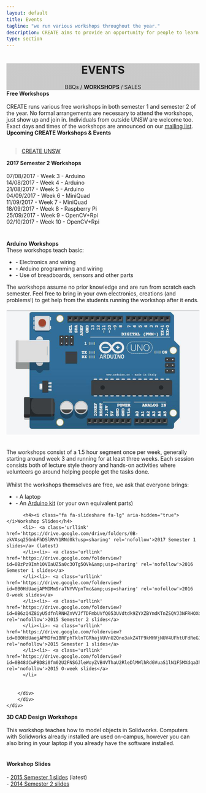 ```yaml
---
layout: default
title: Events
tagline: "we run various workshops throughout the year."
description: CREATE aims to provide an opportunity for people to learn practical skills in engineering, invention and design, and collaborate on ideas and projects.
type: section
---
```


<style type="text/css">
.events-cover {
  background-image: linear-gradient( rgba(0, 0, 0, 0.2), rgba(0, 0, 0, 0.2) ), url(/images/Cover/events.jpg);
}
</style>

<div id="fb-root"></div>
<script>(function(d, s, id) {
  var js, fjs = d.getElementsByTagName(s)[0];
  if (d.getElementById(id)) return;
  js = d.createElement(s); js.id = id;
  js.src = "//connect.facebook.net/en_GB/sdk.js#xfbml=1&version=v2.8";
  fjs.parentNode.insertBefore(js, fjs);
}(document, 'script', 'facebook-jssdk'));</script>

<div class="jumbotron general-cover events-cover" >
  <div class="wrapper">
    <center>
      <h1><b>EVENTS</b></h1>
      <span>BBQs / <b>WORKSHOPS</b> / SALES</span>
    </center>
  </div>
</div>


<div class="wrapper">

  <div class="manual-post">
    <div class="manual manual-title" id="workshops">
      <i class="fa fa-tree fa-lg" aria-hidden="true"></i>
      <strong>Free Workshops</strong>
    </div>
    <div class="portfolio-content">
      <br>CREATE runs various free workshops in both semester 1 and semester 2 of the year. No formal arrangements are necessary to attend the workshops, just show up and join in. Individuals from outside UNSW are welcome too.
      <br>Exact days and times of the workshops are announced on our <a href="/#mailing"> <i class="fa fa-envelope-o" aria-hidden="true"></i>mailing list</a>.
    </div>
  </div>

  <div class="manual manual-title" id="upcoming-events">
    <i class="fa fa-calendar fa-lg" aria-hidden="true"></i>
    <strong>Upcoming CREATE Workshops & Events</strong>
    <br><br>
  </div>
  <div class="fb-page" data-href="https://www.facebook.com/createUNSW" data-tabs="events" data-width="500" data-small-header="true" data-adapt-container-width="true" data-hide-cover="true" data-show-facepile="false"><blockquote cite="https://www.facebook.com/createUNSW" class="fb-xfbml-parse-ignore"><a href="https://www.facebook.com/createUNSW">CREATE UNSW</a></blockquote></div>



  <div class="manual-post">
    <div class="manual manual-title">
      <i class="fa fa-briefcase fa-lg" aria-hidden="true"></i>
      <strong>2017 Semester 2 Workshops</strong>
    </div>
    <div class="portfolio-content">
	<br>07/08/2017 - Week 3 - Arduino
	<br>14/08/2017 - Week 4 -  Arduino
	<br>21/08/2017 - Week 5 -  Arduino
	<br>04/09/2017 - Week 6 -  MiniQuad
	<br>11/09/2017 - Week 7 -  MiniQuad
	<br>18/09/2017 - Week 8 -  Raspberry Pi
	<br>25/09/2017 - Week 9 -  OpenCV+Rpi
	<br>02/10/2017 - Week 10 -  OpenCV+Rpi
</div>
  </div>
</div>

<div class="jumbotron" style="margin-top: 40px;" >
	<div class="wrapper">
		<div class="manual-post">
		<div class="manual manual-title">
		  <i class="fa fa-code fa-lg" aria-hidden="true"></i>
		  <strong>Arduino Workshops</strong>
		</div>
		<div class="portfolio-content">
		These workshops teach basic:
		<ul><li>- Electronics and wiring
		</li><li>- Arduino programming and wiring
		</li><li>- Use of breadboards, sensors and other parts
		</li></ul>
		The workshops assume no prior knowledge and are run from scratch each semester.  Feel free to bring in your own electronics, creations (and problems!) to get help from the students running the workshop after it ends.
		<br><br><center><img src="/images/Misc/ardiuno.jpg" class="img-fluid" alt="Responsive image"></center>
		<br><br>The workshops consist of a 1.5 hour segment once per week, generally starting around week 3 and running for at least three weeks.  Each session consists both of lecture style theory and hands-on activities where volunteers go around helping people get the tasks done.
		<br><br>Whilst the workshops themselves are free, we ask that everyone brings:
		<ul><li>- A laptop
		</li><li>- An <a class='wikilink' href='http://www.createunsw.com.au/?n=Sales.Kits'>Arduino kit</a> (or your own equivalent parts)
		</li></ul>

		  <h4><i class="fa fa-slideshare fa-lg" aria-hidden="true"></i>Workshop Slides</h4>
		  <li>- <a class='urllink' href='https://drive.google.com/drive/folders/0B-zkVAsq25GnbFhDSlRVY1RNd0k?usp=sharing' rel='nofollow'>2017 Semester 1 slides</a> (latest)
		  </li><li>- <a class='urllink' href='https://drive.google.com/folderview?id=0BzPz9Imh10VIaUZ5a0c3OTg5OVk&amp;usp=sharing' rel='nofollow'>2016 Semester 1 slides</a>
		  </li><li>- <a class='urllink' href='https://drive.google.com/folderview?id=0B0HdUaejAPMDMm9raTNYVVpnTmc&amp;usp=sharing' rel='nofollow'>2016 O-week slides</a>
		  </li><li>- <a class='urllink' href='https://drive.google.com/folderview?id=0B6zQ4Z8iyU5dfnlRNHZnVVJfTDFmbUVfQ053UVdtdk9ZYXZBYmdKTnZSQVJ3NFRHOXd6ZUE&amp;usp=sharing' rel='nofollow'>2015 Semester 2 slides</a>
		  </li><li>- <a class='urllink' href='https://drive.google.com/folderview?id=0B0HdUaejAPMDfm1BRFphTklnTGRhajVUVnU2Qno3akZ4TF9kMHVjNUV4UFhtUFdReGJheGc&amp;usp=sharing' rel='nofollow'>2015 Semester 1 slides</a>
		  </li><li>- <a class='urllink' href='https://drive.google.com/folderview?id=0B48dCwPBD8i0fm02U2FNSGJleWoyZVB4VThaU2RleDlMWlhRdGVuaS1lN1F5MXdqa3hsN3c&amp;usp=sharing' rel='nofollow'>2015 O-week slides</a>
		  </li>


		</div>
		</div>
	</div>
</div>

<div class="wrapper">
  <div class="manual-post">
    <div class="manual manual-title">
      <i class="fa fa-cubes fa-lg" aria-hidden="true"></i>
      <strong>3D CAD Design Workshops</strong>
    </div>
    <div class="portfolio-content">
      <br>This workshop teaches how to model objects in Solidworks. Computers with Solidworks already installed are used on-campus, however you can also bring in your laptop if you already have the software installed.
      <br><br><h4><i class="fa fa-slideshare fa-lg" aria-hidden="true"></i>Workshop Slides</h4>
      - <a class='urllink' href='https://drive.google.com/folderview?id=0BzPz9Imh10VIflZocVkwNGNqeTFMYUFMZ0FMOGliQ1Y0X1VSd3VCcjloTkZkOVJSZ2ZSRDA&usp=sharing' rel='nofollow'>2015 Semester 1 slides</a> (latest)
      <br>- <a class='urllink' href='https://drive.google.com/folderview?id=0BzPz9Imh10VIRTR5M2VnWFRobFk&usp=sharing' rel='nofollow'>2014 Semester 2 slides</a>
    </div>
  </div>
</div>
<br><br><br>
